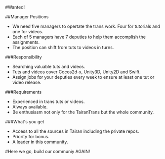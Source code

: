 #Wanted!

##Manager Positions

- We need five managers to opertate the trans work. Four for tutorials and one for videos.
- Each of 5 managers have 7 deputies to help them accomplish the assignments.
- The position can shift from tuts to videos in turns.

###Responsibility

- Searching valuable tuts and videos.
- Tuts and videos cover Cocos2d-x, Unity3D, Unity2D and Swift.
- Assign jobs for your deputies every week to ensure at least one tut or video release.

###Requirements

- Experienced in trans tuts or videos.
- Always available.
- Be enthusiasm not only for the TairanTrans but the whole community. 

###What's you get

- Access to all the sources in Tairan including the private repos.
- Priority for bonus.
- A leader in this community.

#Here we go, build our communiy AGAIN!